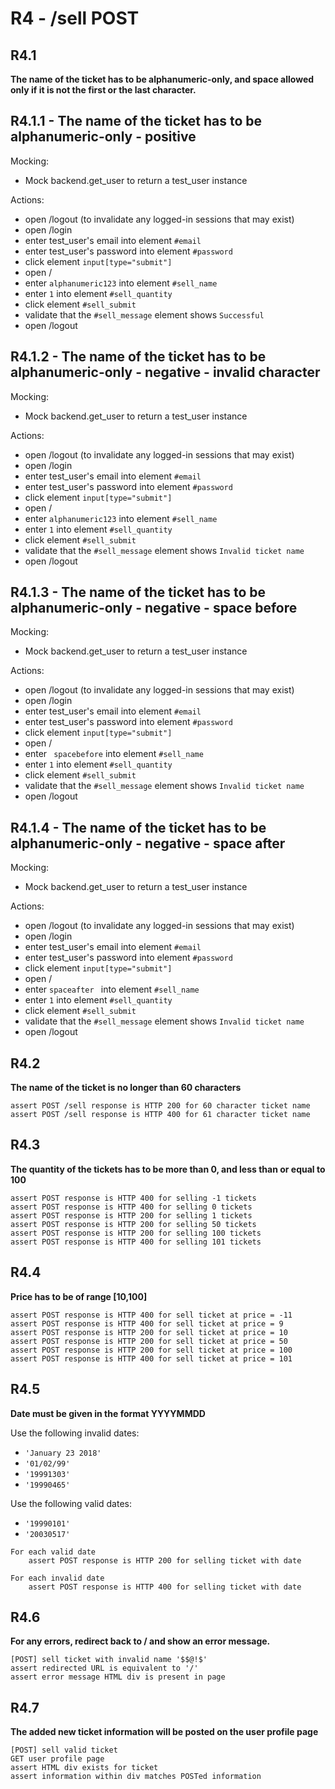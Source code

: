 # R4 -  /sell POST

## R4.1

**The name of the ticket has to be alphanumeric-only,
and space allowed only if it is not the first or the last character.**

## R4.1.1 - **The name of the ticket has to be alphanumeric-only - positive**

Mocking:
* Mock backend.get_user to return a test_user instance

Actions:
* open /logout (to invalidate any logged-in sessions that may exist)
* open /login
* enter test_user's email into element `#email`
* enter test_user's password into element `#password`
* click element `input[type="submit"]`
* open /
* enter `alphanumeric123` into element `#sell_name`
* enter `1` into element `#sell_quantity`
* click element `#sell_submit`
* validate that the `#sell_message` element shows `Successful`
* open /logout

## R4.1.2 - **The name of the ticket has to be alphanumeric-only - negative - invalid character**

Mocking:
* Mock backend.get_user to return a test_user instance

Actions:
* open /logout (to invalidate any logged-in sessions that may exist)
* open /login
* enter test_user's email into element `#email`
* enter test_user's password into element `#password`
* click element `input[type="submit"]`
* open /
* enter `alphanumeric123` into element `#sell_name`
* enter `1` into element `#sell_quantity`
* click element `#sell_submit`
* validate that the `#sell_message` element shows `Invalid ticket name`
* open /logout

## R4.1.3 - **The name of the ticket has to be alphanumeric-only - negative - space before**

Mocking:
* Mock backend.get_user to return a test_user instance

Actions:
* open /logout (to invalidate any logged-in sessions that may exist)
* open /login
* enter test_user's email into element `#email`
* enter test_user's password into element `#password`
* click element `input[type="submit"]`
* open /
* enter ` spacebefore` into element `#sell_name`
* enter `1` into element `#sell_quantity`
* click element `#sell_submit`
* validate that the `#sell_message` element shows `Invalid ticket name`
* open /logout

## R4.1.4 - **The name of the ticket has to be alphanumeric-only - negative - space after**

Mocking:
* Mock backend.get_user to return a test_user instance

Actions:
* open /logout (to invalidate any logged-in sessions that may exist)
* open /login
* enter test_user's email into element `#email`
* enter test_user's password into element `#password`
* click element `input[type="submit"]`
* open /
* enter `spaceafter ` into element `#sell_name`
* enter `1` into element `#sell_quantity`
* click element `#sell_submit`
* validate that the `#sell_message` element shows `Invalid ticket name`
* open /logout

## R4.2

**The name of the ticket is no longer than 60 characters**

```
assert POST /sell response is HTTP 200 for 60 character ticket name
assert POST /sell response is HTTP 400 for 61 character ticket name
```

## R4.3

**The quantity of the tickets has to be more than 0,
and less than or equal to 100**

```
assert POST response is HTTP 400 for selling -1 tickets
assert POST response is HTTP 400 for selling 0 tickets
assert POST response is HTTP 200 for selling 1 tickets
assert POST response is HTTP 200 for selling 50 tickets
assert POST response is HTTP 200 for selling 100 tickets
assert POST response is HTTP 400 for selling 101 tickets
```

## R4.4

**Price has to be of range [10,100]**

```
assert POST response is HTTP 400 for sell ticket at price = -11
assert POST response is HTTP 400 for sell ticket at price = 9
assert POST response is HTTP 200 for sell ticket at price = 10
assert POST response is HTTP 200 for sell ticket at price = 50
assert POST response is HTTP 200 for sell ticket at price = 100
assert POST response is HTTP 400 for sell ticket at price = 101
```

## R4.5

**Date must be given in the format YYYYMMDD**

Use the following invalid dates:

- `'January 23 2018'`
- `'01/02/99'`
- `'19991303'`
- `'19990465'`

Use the following valid dates:

- `'19990101'`
- `'20030517'`

```
For each valid date
	assert POST response is HTTP 200 for selling ticket with date

For each invalid date
	assert POST response is HTTP 400 for selling ticket with date
```

## R4.6 

**For any errors, redirect back to / and show an error message.**

```
[POST] sell ticket with invalid name '$$@!$'
assert redirected URL is equivalent to '/'
assert error message HTML div is present in page
```

## R4.7

**The added new ticket information will be posted on the user profile page**

```
[POST] sell valid ticket
GET user profile page
assert HTML div exists for ticket
assert information within div matches POSTed information
```
